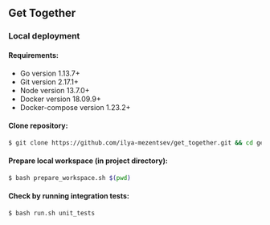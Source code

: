 ## Get Together

### Local deployment
#### Requirements:
* Go version 1.13.7+
* Git version 2.17.1+
* Node version 13.7.0+
* Docker version 18.09.9+
* Docker-compose version 1.23.2+

#### Clone repository:
```bash
$ git clone https://github.com/ilya-mezentsev/get_together.git && cd get_together
```

#### Prepare local workspace (in project directory):
```bash
$ bash prepare_workspace.sh $(pwd)
```

#### Check by running integration tests:
```bash
$ bash run.sh unit_tests
```
